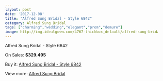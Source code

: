 ```yaml
---
layout: post
date: '2017-12-08'
title: "Alfred Sung Bridal - Style 6842"
category: Alfred Sung Bridal
tags: ["charming","wedding","elegant","prom","demure"]
image: http://img.idealgown.com/4767-thickbox_default/alfred-sung-bridal-style-6842.jpg
---
```

Alfred Sung Bridal - Style 6842

On Sales: **$329.495**
<a href="https://www.idealgown.com/en/alfred-sung-bridal/2147-alfred-sung-bridal-style-6842.html"><amp-img layout="responsive" width="600" height="600" src="//img.idealgown.com/4767-thickbox_default/alfred-sung-bridal-style-6842.jpg" alt="Alfred Sung Bridal - Style 6842 0" /></a>
<a href="https://www.idealgown.com/en/alfred-sung-bridal/2147-alfred-sung-bridal-style-6842.html"><amp-img layout="responsive" width="600" height="600" src="//img.idealgown.com/4768-thickbox_default/alfred-sung-bridal-style-6842.jpg" alt="Alfred Sung Bridal - Style 6842 1" /></a>

Buy it: [Alfred Sung Bridal - Style 6842](https://www.idealgown.com/en/alfred-sung-bridal/2147-alfred-sung-bridal-style-6842.html "Alfred Sung Bridal - Style 6842")

View more: [Alfred Sung Bridal](https://www.idealgown.com/en/30-alfred-sung-bridal "Alfred Sung Bridal")